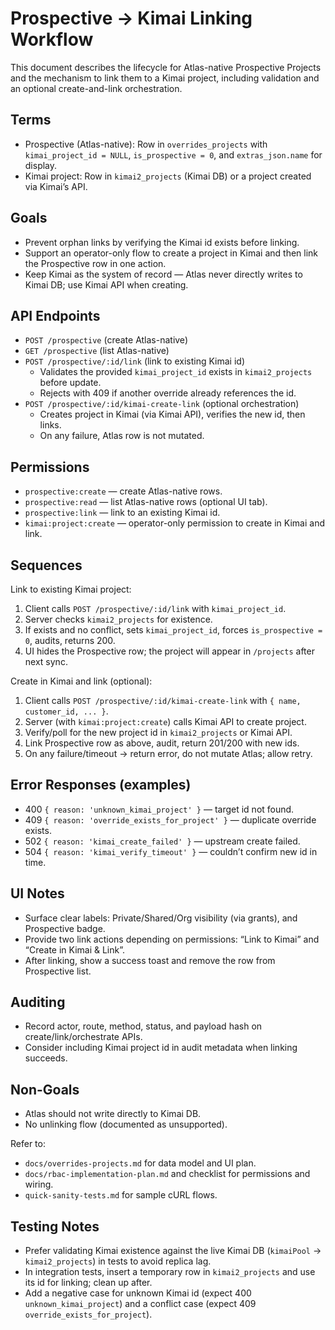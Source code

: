 # Prospective → Kimai Linking Workflow

This document describes the lifecycle for Atlas-native Prospective Projects and the mechanism to link them to a Kimai project, including validation and an optional create-and-link orchestration.

## Terms
- Prospective (Atlas-native): Row in `overrides_projects` with `kimai_project_id = NULL`, `is_prospective = 0`, and `extras_json.name` for display.
- Kimai project: Row in `kimai2_projects` (Kimai DB) or a project created via Kimai’s API.

## Goals
- Prevent orphan links by verifying the Kimai id exists before linking.
- Support an operator-only flow to create a project in Kimai and then link the Prospective row in one action.
- Keep Kimai as the system of record — Atlas never directly writes to Kimai DB; use Kimai API when creating.

## API Endpoints
- `POST /prospective` (create Atlas-native)
- `GET /prospective` (list Atlas-native)
- `POST /prospective/:id/link` (link to existing Kimai id)
  - Validates the provided `kimai_project_id` exists in `kimai2_projects` before update.
  - Rejects with 409 if another override already references the id.
- `POST /prospective/:id/kimai-create-link` (optional orchestration)
  - Creates project in Kimai (via Kimai API), verifies the new id, then links.
  - On any failure, Atlas row is not mutated.

## Permissions
- `prospective:create` — create Atlas-native rows.
- `prospective:read` — list Atlas-native rows (optional UI tab).
- `prospective:link` — link to an existing Kimai id.
- `kimai:project:create` — operator-only permission to create in Kimai and link.

## Sequences

Link to existing Kimai project:
1) Client calls `POST /prospective/:id/link` with `kimai_project_id`.
2) Server checks `kimai2_projects` for existence.
3) If exists and no conflict, sets `kimai_project_id`, forces `is_prospective = 0`, audits, returns 200.
4) UI hides the Prospective row; the project will appear in `/projects` after next sync.

Create in Kimai and link (optional):
1) Client calls `POST /prospective/:id/kimai-create-link` with `{ name, customer_id, ... }`.
2) Server (with `kimai:project:create`) calls Kimai API to create project.
3) Verify/poll for the new project id in `kimai2_projects` or Kimai API.
4) Link Prospective row as above, audit, return 201/200 with new ids.
5) On any failure/timeout → return error, do not mutate Atlas; allow retry.

## Error Responses (examples)
- 400 `{ reason: 'unknown_kimai_project' }` — target id not found.
- 409 `{ reason: 'override_exists_for_project' }` — duplicate override exists.
- 502 `{ reason: 'kimai_create_failed' }` — upstream create failed.
- 504 `{ reason: 'kimai_verify_timeout' }` — couldn’t confirm new id in time.

## UI Notes
- Surface clear labels: Private/Shared/Org visibility (via grants), and Prospective badge.
- Provide two link actions depending on permissions: “Link to Kimai” and “Create in Kimai & Link”.
- After linking, show a success toast and remove the row from Prospective list.

## Auditing
- Record actor, route, method, status, and payload hash on create/link/orchestrate APIs.
- Consider including Kimai project id in audit metadata when linking succeeds.

## Non-Goals
- Atlas should not write directly to Kimai DB.
- No unlinking flow (documented as unsupported).

Refer to:
- `docs/overrides-projects.md` for data model and UI plan.
- `docs/rbac-implementation-plan.md` and checklist for permissions and wiring.
- `quick-sanity-tests.md` for sample cURL flows.

## Testing Notes
- Prefer validating Kimai existence against the live Kimai DB (`kimaiPool` → `kimai2_projects`) in tests to avoid replica lag.
- In integration tests, insert a temporary row in `kimai2_projects` and use its id for linking; clean up after.
- Add a negative case for unknown Kimai id (expect 400 `unknown_kimai_project`) and a conflict case (expect 409 `override_exists_for_project`).
